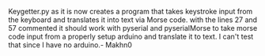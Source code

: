 Keygetter.py as it is now creates a program that takes keystroke input from the keyboard and translates it into
text via Morse code. with the lines 27 and 57 commented it should work with pyserial and pyserialMorse to take morse
code input from a properly setup arduino and translate it to text. I can't test that since I have no arduino.- Makhn0
